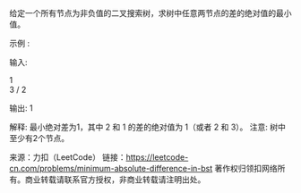 给定一个所有节点为非负值的二叉搜索树，求树中任意两节点的差的绝对值的最小值。

示例 :

输入:

   1
    \
     3
    /
   2

输出:
1

解释:
最小绝对差为1，其中 2 和 1 的差的绝对值为 1（或者 2 和 3）。
注意: 树中至少有2个节点。

来源：力扣（LeetCode）
链接：https://leetcode-cn.com/problems/minimum-absolute-difference-in-bst
著作权归领扣网络所有。商业转载请联系官方授权，非商业转载请注明出处。
